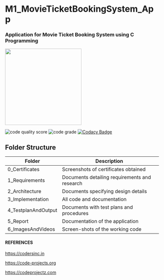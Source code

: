 # M1_MovieTicketBookingSystem_App
### Application for Movie Ticket Booking System using C Programming 


<img src="https://user-images.githubusercontent.com/98818008/153588864-7303bd58-80bc-48f0-b157-cc53d3f1d592.jpg" width="250" height="250">

![code quality score](https://api.codiga.io/project/31060/score/svg)    ![code grade](https://api.codiga.io/project/31060/status/svg)   [![Codacy Badge](https://app.codacy.com/project/badge/Grade/a7a85c16eb79408eab5e4a384c0627b7)](https://www.codacy.com/gh/SoundaryalakshmiSaravanan/M1_MovieTicketBookingSystem_App/dashboard?utm_source=github.com&amp;utm_medium=referral&amp;utm_content=SoundaryalakshmiSaravanan/M1_MovieTicketBookingSystem_App&amp;utm_campaign=Badge_Grade)

## Folder Structure
|Folder	|Description|
|------|-------|
|0_Certificates|Screenshots of certificates obtained
1_Requirements|	Documents detailing requirements and research
2_Architecture	|Documents specifying design details
3_Implementation|	All code and documentation
4_TestplanAndOutput|	Documents with test plans and procedures
5_Report| Documentation of the application
6_ImagesAndVideos|	Screen-shots of the working code

#### REFERENCES
https://codersinc.in

https://code-projects.org

https://codeprojectz.com

